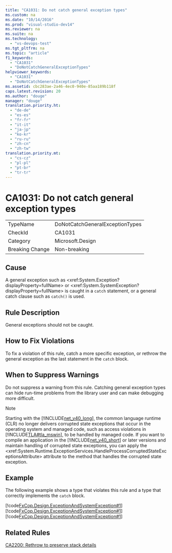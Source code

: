```yaml
---
title: "CA1031: Do not catch general exception types"
ms.custom: na
ms.date: "10/14/2016"
ms.prod: "visual-studio-dev14"
ms.reviewer: na
ms.suite: na
ms.technology: 
  - "vs-devops-test"
ms.tgt_pltfrm: na
ms.topic: "article"
f1_keywords: 
  - "CA1031"
  - "DoNotCatchGeneralExceptionTypes"
helpviewer_keywords: 
  - "CA1031"
  - "DoNotCatchGeneralExceptionTypes"
ms.assetid: cbc283ae-2a46-4ec0-940e-85aa189b118f
caps.latest.revision: 20
ms.author: "douge"
manager: "douge"
translation.priority.ht: 
  - "de-de"
  - "es-es"
  - "fr-fr"
  - "it-it"
  - "ja-jp"
  - "ko-kr"
  - "ru-ru"
  - "zh-cn"
  - "zh-tw"
translation.priority.mt: 
  - "cs-cz"
  - "pl-pl"
  - "pt-br"
  - "tr-tr"
---
```

# CA1031: Do not catch general exception types
|||  
|-|-|  
|TypeName|DoNotCatchGeneralExceptionTypes|  
|CheckId|CA1031|  
|Category|Microsoft.Design|  
|Breaking Change|Non-breaking|  
  
## Cause  
 A general exception such as \<xref:System.Exception?displayProperty=fullName> or \<xref:System.SystemException?displayProperty=fullName> is caught in a `catch` statement, or a general catch clause such as `catch()` is used.  
  
## Rule Description  
 General exceptions should not be caught.  
  
## How to Fix Violations  
 To fix a violation of this rule, catch a more specific exception, or rethrow the general exception as the last statement in the `catch` block.  
  
## When to Suppress Warnings  
 Do not suppress a warning from this rule. Catching general exception types can hide run-time problems from the library user and can make debugging more difficult.  
  
> [!NOTE]
>  Starting with the [!INCLUDE[net_v40_long](../codequality/includes/net_v40_long_md.md)], the common language runtime (CLR) no longer delivers corrupted state exceptions that occur in the operating system and managed code, such as access violations in [!INCLUDE[TLA#tla_mswin](../codequality/includes/tlasharptla_mswin_md.md)], to be handled by managed code. If you want to compile an application in the [!INCLUDE[net_v40_short](../codequality/includes/net_v40_short_md.md)] or later versions and maintain handling of corrupted state exceptions, you can apply the \<xref:System.Runtime.ExceptionServices.HandleProcessCorruptedStateExceptionsAttribute> attribute to the method that handles the corrupted state exception.  
  
## Example  
 The following example shows a type that violates this rule and a type that correctly implements the `catch` block.  
  
 [!code[FxCop.Design.ExceptionAndSystemException#1](../codequality/codesnippet/CPP/ca1031--do-not-catch-general-exception-types_1.cpp)]
[!code[FxCop.Design.ExceptionAndSystemException#1](../codequality/codesnippet/VisualBasic/ca1031--do-not-catch-general-exception-types_1.vb)]
[!code[FxCop.Design.ExceptionAndSystemException#1](../codequality/codesnippet/CSharp/ca1031--do-not-catch-general-exception-types_1.cs)]  
  
## Related Rules  
 [CA2200: Rethrow to preserve stack details](../codequality/ca2200--rethrow-to-preserve-stack-details.md)